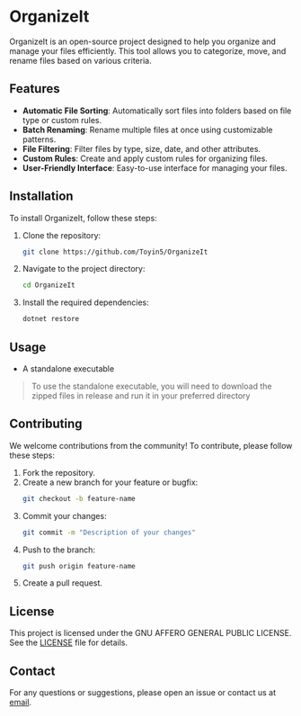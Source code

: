 # OrganizeIt

OrganizeIt is an open-source project designed to help you organize and manage your files efficiently. This tool allows you to categorize, move, and rename files based on various criteria.

## Features

- **Automatic File Sorting**: Automatically sort files into folders based on file type or custom rules.
- **Batch Renaming**: Rename multiple files at once using customizable patterns.
- **File Filtering**: Filter files by type, size, date, and other attributes.
- **Custom Rules**: Create and apply custom rules for organizing files.
- **User-Friendly Interface**: Easy-to-use interface for managing your files.

## Installation

To install OrganizeIt, follow these steps:

1. Clone the repository:
    ```bash
    git clone https://github.com/Toyin5/OrganizeIt
    ```
2. Navigate to the project directory:
    ```bash
    cd OrganizeIt
    ```
3. Install the required dependencies:
    ```bash
    dotnet restore
    ```

## Usage

- A standalone executable

> To use the standalone executable, you will need to download the zipped files in release and run it in your preferred directory



## Contributing

We welcome contributions from the community! To contribute, please follow these steps:

1. Fork the repository.
2. Create a new branch for your feature or bugfix:
    ```bash
    git checkout -b feature-name
    ```
3. Commit your changes:
    ```bash
    git commit -m "Description of your changes"
    ```
4. Push to the branch:
    ```bash
    git push origin feature-name
    ```
5. Create a pull request.

## License

This project is licensed under the GNU AFFERO GENERAL PUBLIC LICENSE. See the [LICENSE](https://www.gnu.org/licenses/) file for details.

## Contact

For any questions or suggestions, please open an issue or contact us at [email](mailto:toyinmuhammed50@gmail.com).